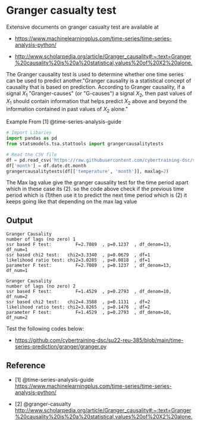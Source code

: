 # Granger casualty test

Extensive documents on granger casualty test are available at

* <https://www.machinelearningplus.com/time-series/time-series-analysis-python/>

* <http://www.scholarpedia.org/article/Granger_causality#:~:text=Granger%20causality%20is%20a%20statistical,values%20of%20X2%20alone.>


The Granger causality test is used to determine whether 
one time series can be used to predict another."Granger 
causality is a statistical concept of causality that is 
based on prediction. According to Granger causality, if a 
signal $X_1$ "Granger-causes" (or "G-causes") a signal 
$X_2$, then past values of $X_1$ should contain 
information that helps predict $X_2$ above and beyond 
the information contained in past values of $X_2$ alone."

Example From [1] @time-series-analysis-guide

``` python
# Import Libaries 
import pandas as pd
from statsmodels.tsa.stattools import grangercausalitytests

# Read the CSV file
df = pd.read_csv('https://raw.githubusercontent.com/cybertraining-dsc/su22-reu-385/main/time-series-prediction/temp.csv', parse_dates=['date'])
df['month'] = df.date.dt.month
grangercausalitytests(df[['temperature', 'month']], maxlag=2)
```

The Max lag value give the granger causality test for the time 
period apart which in these case its (2). so the code above check 
if the previous time period which is (1)then use it to predict the 
next time period which is (2) it keeps going like that depending on 
the  max lag value

## Output
```
Granger Causality
number of lags (no zero) 1
ssr based F test:         F=2.7089  , p=0.1237  , df_denom=13, df_num=1
ssr based chi2 test:   chi2=3.3340  , p=0.0679  , df=1
likelihood ratio test: chi2=3.0285  , p=0.0818  , df=1
parameter F test:         F=2.7089  , p=0.1237  , df_denom=13, df_num=1

Granger Causality
number of lags (no zero) 2
ssr based F test:         F=1.4529  , p=0.2793  , df_denom=10, df_num=2
ssr based chi2 test:   chi2=4.3588  , p=0.1131  , df=2
likelihood ratio test: chi2=3.8265  , p=0.1476  , df=2
parameter F test:         F=1.4529  , p=0.2793  , df_denom=10, df_num=2
```

Test the following codes below:

* <https://github.com/cybertraining-dsc/su22-reu-385/blob/main/time-series-prediction/granger/granger.py>

## Reference

* [1] @time-series-analysis-guide <https://www.machinelearningplus.com/time-series/time-series-analysis-python/>

* [2] @granger-casualty <http://www.scholarpedia.org/article/Granger_causality#:~:text=Granger%20causality%20is%20a%20statistical,values%20of%20X2%20alone.>
